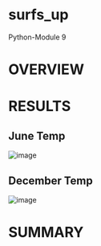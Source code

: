 # surfs_up
Python-Module 9
# OVERVIEW
# RESULTS
## June Temp
![image](https://user-images.githubusercontent.com/96274446/156481130-52bc21ef-cea4-43ad-b42c-b250a9dd0653.png)

## December Temp
![image](https://user-images.githubusercontent.com/96274446/156481153-2763c1cf-f692-4719-ac8c-7f9933d655d5.png)

# SUMMARY
